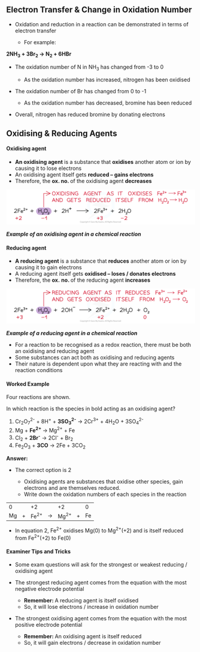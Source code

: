 Electron Transfer & Change in Oxidation Number
----------------------------------------------

* Oxidation and reduction in a reaction can be demonstrated in terms of electron transfer

  + For example:

<b>2NH</b><sub><b>3</b></sub><b> + 3Br</b><sub><b>2</b></sub><b> → N</b><sub><b>2</b></sub><b> + 6HBr</b>

* The oxidation number of N in NH<sub>3</sub> has changed from -3 to 0

  + As the oxidation number has increased, nitrogen has been oxidised
* The oxidation number of Br has changed from 0 to -1

  + As the oxidation number has decreased, bromine has been reduced
* Overall, nitrogen has reduced bromine by donating electrons

Oxidising & Reducing Agents
---------------------------

#### Oxidising agent

* <b>An oxidising agent</b> is a substance that <b>oxidises</b> another atom or ion by causing it to lose electrons
* An oxidising agent itself gets <b>reduced – gains electrons</b>
* Therefore, the <b>ox. no. </b>of the oxidising agent <b>decreases</b>

![](1.6-Electrochemistry-Example-Oxidising-Agent.png)

<i><b>Example of an oxidising agent in a chemical reaction</b></i>

#### Reducing agent

* <b>A reducing agent </b>is a substance that <b>reduces</b> another atom or ion by causing it to gain electrons
* A reducing agent itself gets <b>oxidised – loses / donates electrons</b>
* Therefore, the <b>ox.</b> <b>no. </b>of the reducing agent <b>increases</b>

![](1.6-Electrochemistry-Example-Reducing-Agent.png)

<i><b>Example of a reducing agent in a chemical reaction</b></i>

* For a reaction to be recognised as a redox reaction, there must be both an oxidising and reducing agent
* Some substances can act both as oxidising and reducing agents
* Their nature is dependent upon what they are reacting with and the reaction conditions

#### Worked Example

Four reactions are shown.

In which reaction is the species in bold acting as an oxidising agent?

1. Cr<sub>2</sub>O<sub>7</sub><sup>2-</sup> + 8H<sup>+</sup> + <b>3SO</b><sub><b>3</b></sub><sup><b>2-</b></sup> → 2Cr<sup>3+</sup> + 4H<sub>2</sub>O + 3SO<sub>4</sub><sup>2-</sup>
2. Mg + <b>Fe</b><sup><b>2+</b></sup><sup> </sup>→ Mg<sup>2+</sup> + Fe
3. Cl<sub>2</sub> + <b>2Br</b><sup><b>-</b></sup> → 2Cl<sup>-</sup> + Br<sub>2</sub>
4. Fe<sub>2</sub>O<sub>3</sub> + <b>3CO</b> → 2Fe + 3CO<sub>2</sub>

<b>Answer:</b>

* The correct option is 2

  + Oxidising agents are substances that oxidise other species, gain electrons and are themselves reduced.
  + Write down the oxidation numbers of each species in the reaction

|  |  |  |  |  |  |  |
| --- | --- | --- | --- | --- | --- | --- |
| 0 |  | +2 |  | +2 |  | 0 |
| Mg | + | Fe<sup>2+</sup> | → | Mg<sup>2+</sup> | + | Fe |

* In equation 2, Fe<sup>2+</sup> oxidises Mg(0) to Mg<sup>2+</sup>(+2) and is itself reduced from Fe<sup>2+</sup>(+2) to Fe(0)

#### Examiner Tips and Tricks

* Some exam questions will ask for the strongest or weakest reducing / oxidising agent
* The strongest reducing agent comes from the equation with the most negative electrode potential

  + <b>Remember: </b>A reducing agent is itself oxidised
  + So, it will lose electrons / increase in oxidation number
* The strongest oxidising agent comes from the equation with the most positive electrode potential

  + <b>Remember: </b>An oxidising agent is itself reduced
  + So, it will gain electrons / decrease in oxidation number
